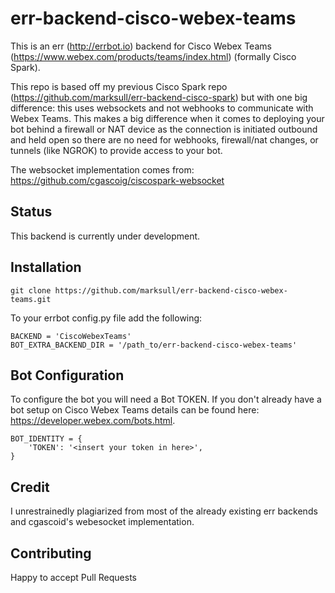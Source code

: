 err-backend-cisco-webex-teams
======

This is an err (http://errbot.io) backend for Cisco Webex Teams (https://www.webex.com/products/teams/index.html) 
(formally Cisco Spark).

This repo is based off my previous Cisco Spark repo (https://github.com/marksull/err-backend-cisco-spark) but with one 
big difference: this uses websockets and not webhooks to communicate with Webex Teams. This makes a big difference when 
it comes to deploying your bot behind a firewall or NAT device as the connection is initiated outbound and held open so
there are no need for webhooks, firewall/nat changes, or tunnels (like NGROK) to provide access to your bot.

The websocket implementation comes from: https://github.com/cgascoig/ciscospark-websocket

## Status

This backend is currently under development.


## Installation

```
git clone https://github.com/marksull/err-backend-cisco-webex-teams.git
```

To your errbot config.py file add the following:

```
BACKEND = 'CiscoWebexTeams'
BOT_EXTRA_BACKEND_DIR = '/path_to/err-backend-cisco-webex-teams'
```

## Bot Configuration


To configure the bot you will need a Bot TOKEN. If you don't already have a bot setup on Cisco Webex Teams  details can
be found here: https://developer.webex.com/bots.html.

```
BOT_IDENTITY = {
    'TOKEN': '<insert your token in here>',
}
```

## Credit

I unrestrainedly plagiarized from most of the already existing err backends and cgascoid's webesocket implementation.

## Contributing

Happy to accept Pull Requests